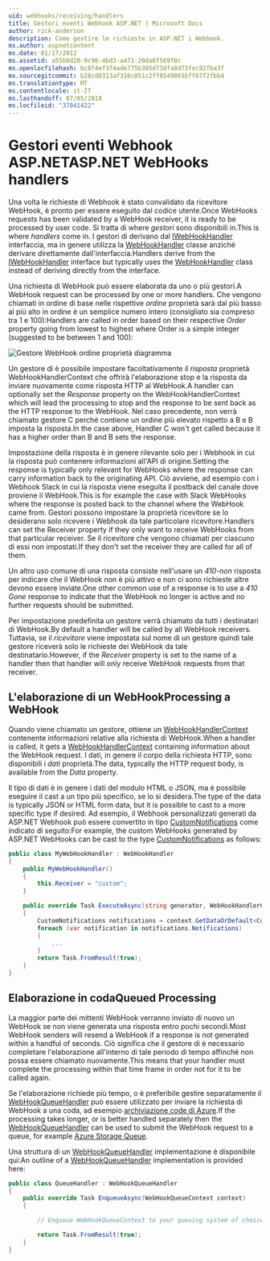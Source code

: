 ```yaml
---
uid: webhooks/receiving/handlers
title: Gestori eventi Webhook ASP.NET | Microsoft Docs
author: rick-anderson
description: Come gestire le richieste in ASP.NET i Webhook.
ms.author: aspnetcontent
ms.date: 01/17/2012
ms.assetid: a55b0d20-9c90-4bd3-a471-20da6f569f0c
ms.openlocfilehash: bc8f4ef3f4ade775b395d73dfa8d73fec92fba3f
ms.sourcegitcommit: b28cd0313af316c051c2ff8549865bff67f2fbb4
ms.translationtype: MT
ms.contentlocale: it-IT
ms.lasthandoff: 07/05/2018
ms.locfileid: "37841422"
---
```

# <a name="aspnet-webhooks-handlers"></a><span data-ttu-id="7c0d0-103">Gestori eventi Webhook ASP.NET</span><span class="sxs-lookup"><span data-stu-id="7c0d0-103">ASP.NET WebHooks handlers</span></span>

<span data-ttu-id="7c0d0-104">Una volta le richieste di Webhook è stato convalidato da ricevitore WebHook, è pronto per essere eseguito dal codice utente.</span><span class="sxs-lookup"><span data-stu-id="7c0d0-104">Once WebHooks requests has been validated by a WebHook receiver, it is ready to be processed by user code.</span></span> <span data-ttu-id="7c0d0-105">Si tratta di where *gestori* sono disponibili in.</span><span class="sxs-lookup"><span data-stu-id="7c0d0-105">This is where *handlers* come in.</span></span> <span data-ttu-id="7c0d0-106">I gestori di derivano dal [IWebHookHandler](https://github.com/aspnet/WebHooks/blob/master/src/Microsoft.AspNet.WebHooks.Receivers/WebHooks/WebHookHandler.cs) interfaccia, ma in genere utilizza la [WebHookHandler](https://github.com/aspnet/WebHooks/blob/master/src/Microsoft.AspNet.WebHooks.Receivers/WebHooks/WebHookHandler.cs) classe anziché derivare direttamente dall'interfaccia.</span><span class="sxs-lookup"><span data-stu-id="7c0d0-106">Handlers derive from the [IWebHookHandler](https://github.com/aspnet/WebHooks/blob/master/src/Microsoft.AspNet.WebHooks.Receivers/WebHooks/WebHookHandler.cs) interface but typically uses the [WebHookHandler](https://github.com/aspnet/WebHooks/blob/master/src/Microsoft.AspNet.WebHooks.Receivers/WebHooks/WebHookHandler.cs) class instead of deriving directly from the interface.</span></span>

<span data-ttu-id="7c0d0-107">Una richiesta di WebHook può essere elaborata da uno o più gestori.</span><span class="sxs-lookup"><span data-stu-id="7c0d0-107">A WebHook request can be processed by one or more handlers.</span></span> <span data-ttu-id="7c0d0-108">Che vengono chiamati in ordine di base nelle rispettive *ordine* proprietà sarà dal più basso al più alto in ordine è un semplice numero intero (consigliato sia compreso tra 1 e 100):</span><span class="sxs-lookup"><span data-stu-id="7c0d0-108">Handlers are called in order based on their respective *Order* property going from lowest to highest where Order is a simple integer (suggested to be between 1 and 100):</span></span>

![Gestore WebHook ordine proprietà diagramma](_static/Handlers.png)

<span data-ttu-id="7c0d0-110">Un gestore di è possibile impostare facoltativamente il *risposta* proprietà WebHookHandlerContext che offrirà l'elaborazione stop e la risposta da inviare nuovamente come risposta HTTP al WebHook.</span><span class="sxs-lookup"><span data-stu-id="7c0d0-110">A handler can optionally set the *Response* property on the WebHookHandlerContext which will lead the processing to stop and the response to be sent back as the HTTP response to the WebHook.</span></span> <span data-ttu-id="7c0d0-111">Nel caso precedente, non verrà chiamato gestore C perché contiene un ordine più elevato rispetto a B e B imposta la risposta.</span><span class="sxs-lookup"><span data-stu-id="7c0d0-111">In the case above, Handler C won't get called because it has a higher order than B and B sets the response.</span></span>

<span data-ttu-id="7c0d0-112">Impostazione della risposta è in genere rilevante solo per i Webhook in cui la risposta può contenere informazioni all'API di origine.</span><span class="sxs-lookup"><span data-stu-id="7c0d0-112">Setting the response is typically only relevant for WebHooks where the response can carry information back to the originating API.</span></span> <span data-ttu-id="7c0d0-113">Ciò avviene, ad esempio con i Webhook Slack in cui la risposta viene eseguita il postback del canale dove proviene il WebHook.</span><span class="sxs-lookup"><span data-stu-id="7c0d0-113">This is for example the case with Slack WebHooks where the response is posted back to the channel where the WebHook came from.</span></span> <span data-ttu-id="7c0d0-114">Gestori possono impostare la proprietà ricevitore se lo desiderano solo ricevere i Webhook da tale particolare ricevitore.</span><span class="sxs-lookup"><span data-stu-id="7c0d0-114">Handlers can set the Receiver property if they only want to receive WebHooks from that particular receiver.</span></span> <span data-ttu-id="7c0d0-115">Se il ricevitore che vengono chiamati per ciascuno di essi non impostati.</span><span class="sxs-lookup"><span data-stu-id="7c0d0-115">If they don't set the receiver they are called for all of them.</span></span>

<span data-ttu-id="7c0d0-116">Un altro uso comune di una risposta consiste nell'usare un *410-non* risposta per indicare che il WebHook non è più attivo e non ci sono richieste altre devono essere inviate.</span><span class="sxs-lookup"><span data-stu-id="7c0d0-116">One other common use of a response is to use a *410 Gone* response to indicate that the WebHook no longer is active and no further requests should be submitted.</span></span>

<span data-ttu-id="7c0d0-117">Per impostazione predefinita un gestore verrà chiamato da tutti i destinatari di WebHook.</span><span class="sxs-lookup"><span data-stu-id="7c0d0-117">By default a handler will be called by all WebHook receivers.</span></span> <span data-ttu-id="7c0d0-118">Tuttavia, se il *ricevitore* viene impostata sul nome di un gestore quindi tale gestore riceverà solo le richieste dei WebHook da tale destinatario.</span><span class="sxs-lookup"><span data-stu-id="7c0d0-118">However, if the *Receiver* property is set to the name of a handler then that handler will only receive WebHook requests from that receiver.</span></span>

## <a name="processing-a-webhook"></a><span data-ttu-id="7c0d0-119">L'elaborazione di un WebHook</span><span class="sxs-lookup"><span data-stu-id="7c0d0-119">Processing a WebHook</span></span>

<span data-ttu-id="7c0d0-120">Quando viene chiamato un gestore, ottiene un [WebHookHandlerContext](https://github.com/aspnet/WebHooks/blob/master/src/Microsoft.AspNet.WebHooks.Receivers/WebHooks/WebHookHandlerContext.cs) contenente informazioni relative alla richiesta di WebHook.</span><span class="sxs-lookup"><span data-stu-id="7c0d0-120">When a handler is called, it gets a [WebHookHandlerContext](https://github.com/aspnet/WebHooks/blob/master/src/Microsoft.AspNet.WebHooks.Receivers/WebHooks/WebHookHandlerContext.cs) containing information about the WebHook request.</span></span> <span data-ttu-id="7c0d0-121">I dati, in genere il corpo della richiesta HTTP, sono disponibili i *dati* proprietà.</span><span class="sxs-lookup"><span data-stu-id="7c0d0-121">The data, typically the HTTP request body, is available from the *Data* property.</span></span>

<span data-ttu-id="7c0d0-122">Il tipo di dati è in genere i dati del modulo HTML o JSON, ma è possibile eseguire il cast a un tipo più specifico, se lo si desidera.</span><span class="sxs-lookup"><span data-stu-id="7c0d0-122">The type of the data is typically JSON or HTML form data, but it is possible to cast to a more specific type if desired.</span></span> <span data-ttu-id="7c0d0-123">Ad esempio, il Webhook personalizzati generati da ASP.NET Webhook può essere convertito in tipo [CustomNotifications](https://github.com/aspnet/WebHooks/blob/master/src/Microsoft.AspNet.WebHooks.Receivers.Custom/WebHooks/CustomNotifications.cs) come indicato di seguito:</span><span class="sxs-lookup"><span data-stu-id="7c0d0-123">For example, the custom WebHooks generated by ASP.NET WebHooks can be cast to the type [CustomNotifications](https://github.com/aspnet/WebHooks/blob/master/src/Microsoft.AspNet.WebHooks.Receivers.Custom/WebHooks/CustomNotifications.cs) as follows:</span></span>

```csharp
public class MyWebHookHandler : WebHookHandler
{
    public MyWebHookHandler()
    {
        this.Receiver = "custom";
    }

    public override Task ExecuteAsync(string generator, WebHookHandlerContext context)
    {
        CustomNotifications notifications = context.GetDataOrDefault<CustomNotifications>();
        foreach (var notification in notifications.Notifications)
        {
            ...
        }
        return Task.FromResult(true);
    }
}
```

  ## <a name="queued-processing"></a><span data-ttu-id="7c0d0-124">Elaborazione in coda</span><span class="sxs-lookup"><span data-stu-id="7c0d0-124">Queued Processing</span></span>

<span data-ttu-id="7c0d0-125">La maggior parte dei mittenti WebHook verranno inviato di nuovo un WebHook se non viene generata una risposta entro pochi secondi.</span><span class="sxs-lookup"><span data-stu-id="7c0d0-125">Most WebHook senders will resend a WebHook if a response is not generated within a handful of seconds.</span></span> <span data-ttu-id="7c0d0-126">Ciò significa che il gestore di è necessario completare l'elaborazione all'interno di tale periodo di tempo affinché non possa essere chiamato nuovamente.</span><span class="sxs-lookup"><span data-stu-id="7c0d0-126">This means that your handler must complete the processing within that time frame in order not for it to be called again.</span></span>

<span data-ttu-id="7c0d0-127">Se l'elaborazione richiede più tempo, o è preferibile gestire separatamente il [WebHookQueueHandler](https://github.com/aspnet/WebHooks/blob/master/src/Microsoft.AspNet.WebHooks.Receivers/WebHooks/WebHookQueueHandler.cs) può essere utilizzato per inviare la richiesta di WebHook a una coda, ad esempio [archiviazione code di Azure](https://msdn.microsoft.com/library/azure/dd179353.aspx).</span><span class="sxs-lookup"><span data-stu-id="7c0d0-127">If the processing takes longer, or is better handled separately then the [WebHookQueueHandler](https://github.com/aspnet/WebHooks/blob/master/src/Microsoft.AspNet.WebHooks.Receivers/WebHooks/WebHookQueueHandler.cs) can be used to submit the WebHook request to a queue, for example [Azure Storage Queue](https://msdn.microsoft.com/library/azure/dd179353.aspx).</span></span>

<span data-ttu-id="7c0d0-128">Una struttura di un [WebHookQueueHandler](https://github.com/aspnet/WebHooks/blob/master/src/Microsoft.AspNet.WebHooks.Receivers/WebHooks/WebHookQueueHandler.cs) implementazione è disponibile qui:</span><span class="sxs-lookup"><span data-stu-id="7c0d0-128">An outline of a [WebHookQueueHandler](https://github.com/aspnet/WebHooks/blob/master/src/Microsoft.AspNet.WebHooks.Receivers/WebHooks/WebHookQueueHandler.cs) implementation is provided here:</span></span>

```csharp
public class QueueHandler : WebHookQueueHandler
{
    public override Task EnqueueAsync(WebHookQueueContext context)
    {

        // Enqueue WebHookQueueContext to your queuing system of choice

        return Task.FromResult(true);
    }
}
```
